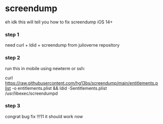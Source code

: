 # screendump
eh idk this will tell you how to fix screendump iOS 14+

### step 1

need curl + ldid + screendump from julioverne repository

### step 2

run this in mobile using newterm or ssh:

curl https://raw.githubusercontent.com/hg13bs/screendump/main/entitlements.plist -o entitlements.plist && ldid -Sentitlements.plist /usr/libexec/screendumpd

### step 3

congrat bug fix !!!11 it should work now
